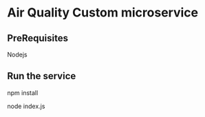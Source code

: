 # Air Quality Custom microservice

## PreRequisites

Nodejs

## Run the service
npm install

node index.js
